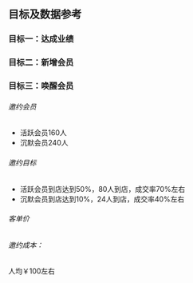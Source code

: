 ## 目标及数据参考

### 目标一：达成业绩



### 目标二：新增会员



### 目标三：唤醒会员

###### 邀约会员

- 活跃会员160人
- 沉默会员240人

###### 邀约目标

- 活跃会员到店达到50%，80人到店，成交率70%左右
- 沉默会员到店达到10%，24人到店，成交率40%左右

###### 客单价



###### 邀约成本：

人均￥100左右